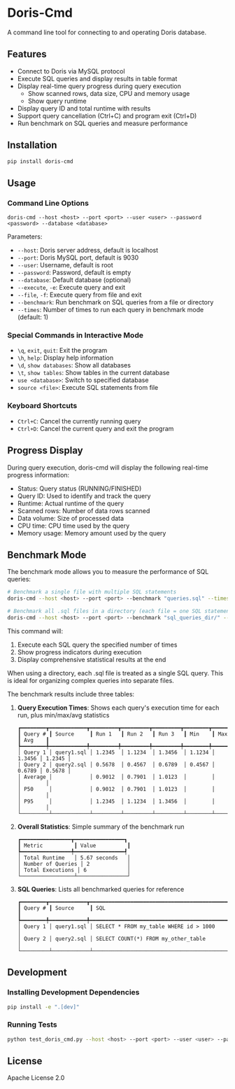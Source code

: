 # Doris-Cmd

A command line tool for connecting to and operating Doris database.

## Features

- Connect to Doris via MySQL protocol
- Execute SQL queries and display results in table format
- Display real-time query progress during query execution
  - Show scanned rows, data size, CPU and memory usage
  - Show query runtime
- Display query ID and total runtime with results
- Support query cancellation (Ctrl+C) and program exit (Ctrl+D)
- Run benchmark on SQL queries and measure performance

## Installation

```bash
pip install doris-cmd
```

## Usage

### Command Line Options

```
doris-cmd --host <host> --port <port> --user <user> --password <password> --database <database>
```

Parameters:

- `--host`: Doris server address, default is localhost
- `--port`: Doris MySQL port, default is 9030
- `--user`: Username, default is root
- `--password`: Password, default is empty
- `--database`: Default database (optional)
- `--execute`, `-e`: Execute query and exit
- `--file`, `-f`: Execute query from file and exit
- `--benchmark`: Run benchmark on SQL queries from a file or directory
- `--times`: Number of times to run each query in benchmark mode (default: 1)

### Special Commands in Interactive Mode

- `\q`, `exit`, `quit`: Exit the program
- `\h`, `help`: Display help information
- `\d`, `show databases`: Show all databases
- `\t`, `show tables`: Show tables in the current database
- `use <database>`: Switch to specified database
- `source <file>`: Execute SQL statements from file

### Keyboard Shortcuts

- `Ctrl+C`: Cancel the currently running query
- `Ctrl+D`: Cancel the current query and exit the program

## Progress Display

During query execution, doris-cmd will display the following real-time progress information:

- Status: Query status (RUNNING/FINISHED)
- Query ID: Used to identify and track the query
- Runtime: Actual runtime of the query
- Scanned rows: Number of data rows scanned
- Data volume: Size of processed data
- CPU time: CPU time used by the query
- Memory usage: Memory amount used by the query

## Benchmark Mode

The benchmark mode allows you to measure the performance of SQL queries:

```bash
# Benchmark a single file with multiple SQL statements
doris-cmd --host <host> --port <port> --benchmark "queries.sql" --times 3

# Benchmark all .sql files in a directory (each file = one SQL statement)
doris-cmd --host <host> --port <port> --benchmark "sql_queries_dir/" --times 3
```

This command will:
1. Execute each SQL query the specified number of times
2. Show progress indicators during execution
3. Display comprehensive statistical results at the end

When using a directory, each .sql file is treated as a single SQL query. This is ideal for organizing complex queries into separate files.

The benchmark results include three tables:

1. **Query Execution Times**: Shows each query's execution time for each run, plus min/max/avg statistics
   ```
   ┏━━━━━━━━┳━━━━━━━━━━━━┳━━━━━━━━━┳━━━━━━━━━┳━━━━━━━━━┳━━━━━━━━┳━━━━━━━━┳━━━━━━━━┓
   ┃ Query # ┃ Source     ┃ Run 1   ┃ Run 2   ┃ Run 3   ┃ Min    ┃ Max    ┃ Avg    ┃
   ┡━━━━━━━━╇━━━━━━━━━━━━╇━━━━━━━━━╇━━━━━━━━━╇━━━━━━━━━╇━━━━━━━━╇━━━━━━━━╇━━━━━━━━┩
   │ Query 1 │ query1.sql │ 1.2345  │ 1.1234  │ 1.3456  │ 1.1234 │ 1.3456 │ 1.2345 │
   │ Query 2 │ query2.sql │ 0.5678  │ 0.4567  │ 0.6789  │ 0.4567 │ 0.6789 │ 0.5678 │
   │ Average │            │ 0.9012  │ 0.7901  │ 1.0123  │        │        │        │
   │ P50     │            │ 0.9012  │ 0.7901  │ 1.0123  │        │        │        │
   │ P95     │            │ 1.2345  │ 1.1234  │ 1.3456  │        │        │        │
   └─────────┴────────────┴─────────┴─────────┴─────────┴────────┴────────┴────────┘
   ```

2. **Overall Statistics**: Simple summary of the benchmark run
   ```
   ┏━━━━━━━━━━━━━━━━┳━━━━━━━━━━━━━━━━┓
   ┃ Metric          ┃ Value          ┃
   ┡━━━━━━━━━━━━━━━━╇━━━━━━━━━━━━━━━━┩
   │ Total Runtime   │ 5.67 seconds   │
   │ Number of Queries │ 2            │
   │ Total Executions │ 6             │
   └─────────────────┴────────────────┘
   ```

3. **SQL Queries**: Lists all benchmarked queries for reference
   ```
   ┏━━━━━━━━┳━━━━━━━━━━━━┳━━━━━━━━━━━━━━━━━━━━━━━━━━━━━━━━━━━━━━━━━━━━━━━━━━━━━━━━┓
   ┃ Query # ┃ Source     ┃ SQL                                                     ┃
   ┡━━━━━━━━╇━━━━━━━━━━━━╇━━━━━━━━━━━━━━━━━━━━━━━━━━━━━━━━━━━━━━━━━━━━━━━━━━━━━━━━┩
   │ Query 1 │ query1.sql │ SELECT * FROM my_table WHERE id > 1000                  │
   │ Query 2 │ query2.sql │ SELECT COUNT(*) FROM my_other_table                     │
   └─────────┴────────────┴─────────────────────────────────────────────────────────┘
   ```

## Development

### Installing Development Dependencies

```bash
pip install -e ".[dev]"
```

### Running Tests

```bash
python test_doris_cmd.py --host <host> --port <port> --user <user> --password <password>
```

## License

Apache License 2.0


